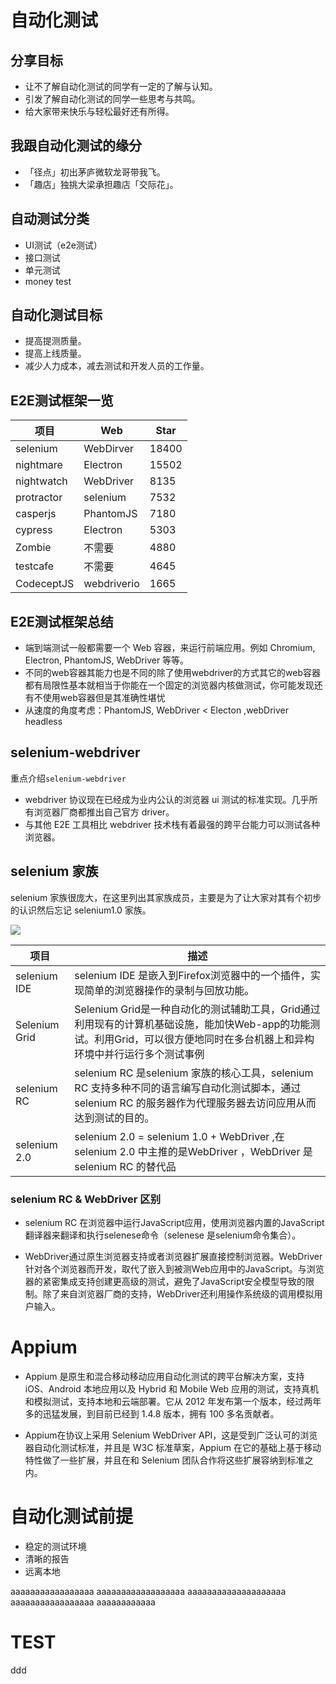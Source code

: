 
<!-- slide -->

# 自动化测试

<!-- slide -->
## 分享目标

- 让不了解自动化测试的同学有一定的了解与认知。
- 引发了解自动化测试的同学一些思考与共鸣。
- 给大家带来快乐与轻松最好还有所得。

<!-- slide -->

## 我跟自动化测试的缘分

- 「径点」初出茅庐微软龙哥带我飞。 
- 「趣店」独挑大梁承担趣店「交际花」。

<!-- 在Avepoint(径点)对自动化测试的印象由一开始的”兴奋“转为”失落“最后有转为对大家成果感到”惊讶“。
径点一家很有趣的公司，我做了一年业务一直都在更新和迭代同一个功能。对了我当年也是”小鲜肉“。
在趣店的自动测试之路，一开始感到”为难“然后信念越来越”坚定“，最后完成成果也超出我的”预期“。 -->

<!-- slide -->

## 自动测试分类

- UI测试（e2e测试）
- 接口测试
- 单元测试
- money test

<!-- slide -->

## 自动化测试目标

- 提高提测质量。
- 提高上线质量。
- 减少人力成本，减去测试和开发人员的工作量。

<!-- slide -->

## E2E测试框架一览
|项目 |Web| Star
| ---------- | ----------------------------------------------- | ----- |
| selenium   | WebDirver                                       | 18400
| nightmare  | Electron                                        | 15502 |
| nightwatch | WebDriver                                       | 8135  |
| protractor | selenium                                        | 7532  |
| casperjs   | PhantomJS                                       | 7180  |
| cypress    | Electron                                        | 5303  |
| Zombie     | 不需要                                           | 4880  |
| testcafe   | 不需要                                           | 4645  |
| CodeceptJS | webdriverio                                     | 1665  |


<!-- slide -->
## E2E测试框架总结

- 端到端测试一般都需要一个 Web 容器，来运行前端应用。例如 Chromium, Electron, PhantomJS, WebDriver 等等。
- 不同的web容器其能力也是不同的除了使用webdriver的方式其它的web容器都有局限性基本就相当于你能在一个固定的浏览器内核做测试，你可能发现还有不使用web容器但是其准确性堪忧
- 从速度的角度考虑：PhantomJS, WebDriver < Electon ,webDriver headless
<!-- slide -->

## selenium-webdriver

重点介绍`selenium-webdriver`

- webdriver 协议现在已经成为业内公认的浏览器 ui 测试的标准实现。几乎所有浏览器厂商都推出自己官方 driver。
- 与其他 E2E 工具相比 webdriver 技术栈有着最强的跨平台能力可以测试各种浏览器。

<!-- slide -->

## selenium 家族

selenium 家族很庞大，在这里列出其家族成员，主要是为了让大家对其有个初步的认识然后忘记 selenium1.0 家族。

![](https://images0.cnblogs.com/i/311516/201404/091114425599381.jpg)

<!-- slide -->

|项目 |描述|
| ---------- | -----------------------------------------------|
| selenium IDE   | selenium IDE 是嵌入到Firefox浏览器中的一个插件，实现简单的浏览器操作的录制与回放功能。|        
| Selenium Grid  | Selenium Grid是一种自动化的测试辅助工具，Grid通过利用现有的计算机基础设施，能加快Web-app的功能测试。利用Grid，可以很方便地同时在多台机器上和异构环境中并行运行多个测试事例               |
| selenium RC | selenium RC 是selenium 家族的核心工具，selenium RC 支持多种不同的语言编写自动化测试脚本，通过selenium RC 的服务器作为代理服务器去访问应用从而达到测试的目的。 |
| selenium 2.0 | selenium 2.0 = selenium 1.0 + WebDriver ,在selenium 2.0 中主推的是WebDriver ，WebDriver 是selenium RC 的替代品|

<!-- slide -->

### selenium RC & WebDriver 区别
- selenium RC 在浏览器中运行JavaScript应用，使用浏览器内置的JavaScript 翻译器来翻译和执行selenese命令（selenese 是selenium命令集合）。

- WebDriver通过原生浏览器支持或者浏览器扩展直接控制浏览器。WebDriver针对各个浏览器而开发，取代了嵌入到被测Web应用中的JavaScript。与浏览器的紧密集成支持创建更高级的测试，避免了JavaScript安全模型导致的限制。除了来自浏览器厂商的支持，WebDriver还利用操作系统级的调用模拟用户输入。


<!-- slide -->

# Appium
- Appium 是原生和混合移动移动应用自动化测试的跨平台解决方案，支持 iOS、Android 本地应用以及 Hybrid 和 Mobile Web 应用的测试，支持真机和模拟测试，支持本地和云端部署。它从 2012 年发布第一个版本，经过两年多的迅猛发展，到目前已经到 1.4.8 版本，拥有 100 多名贡献者。

- Appium在协议上采用 Selenium WebDriver API，这是受到广泛认可的浏览器自动化测试标准，并且是 W3C 标准草案，Appium 在它的基础上基于移动特性做了一些扩展，并且在和 Selenium 团队合作将这些扩展容纳到标准之内。

<!-- slide -->

# 自动化测试前提

- 稳定的测试环境
- 清晰的报告
- 远离本地



aaaaaaaaaaaaaaaaa
aaaaaaaaaaaaaaaaaa
aaaaaaaaaaaaaaaaaaaa
aaaaaaaaaaaaaaaaa
aaaaaaaaaaaa

<!-- slide -->

# TEST

<!-- slide -->

ddd
